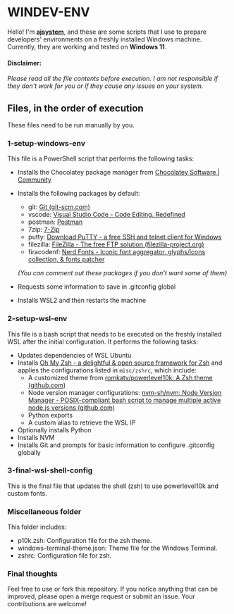 # WINDEV-ENV

Hello! I'm [**ajsystem**](https://github.com/ajsystem/), and these are some scripts that I use to prepare developers' environments on a freshly installed Windows machine. Currently, they are working and tested on **Windows 11**.

#### Disclaimer:
*Please read all the file contents before execution. I am not responsible if they don't work for you or if they cause any issues on your system.*

## Files, in the order of execution
These files need to be run manually by you.

### 1-setup-windows-env
This file is a PowerShell script that performs the following tasks:
- Installs the Chocolatey package manager from [Chocolatey Software | Community](https://community.chocolatey.org/)
- Installs the following packages by default:
  - git: [Git (git-scm.com)](https://git-scm.com/)
  - vscode: [Visual Studio Code - Code Editing. Redefined](https://code.visualstudio.com/)
  - postman: [Postman](https://www.postman.com/)
  - 7zip: [7-Zip](https://www.7-zip.org/)
  - putty: [Download PuTTY - a free SSH and telnet client for Windows](https://putty.org/)
  - filezilla: [FileZilla - The free FTP solution (filezilla-project.org)](https://filezilla-project.org/)
  - firacodenf: [Nerd Fonts - Iconic font aggregator, glyphs/icons collection, & fonts patcher](https://www.nerdfonts.com/font-downloads)

  *(You can comment out these packages if you don't want some of them)*
- Requests some information to save in .gitconfig global
- Installs WSL2 and then restarts the machine

### 2-setup-wsl-env
This file is a bash script that needs to be executed on the freshly installed WSL after the initial configuration. It performs the following tasks:
- Updates dependencies of WSL Ubuntu
- Installs [Oh My Zsh - a delightful & open source framework for Zsh](https://ohmyz.sh/) and applies the configurations listed in `misc/zshrc`, which include:
  - A customized theme from [romkatv/powerlevel10k: A Zsh theme (github.com)](https://github.com/romkatv/powerlevel10k)
  - Node version manager configurations: [nvm-sh/nvm: Node Version Manager - POSIX-compliant bash script to manage multiple active node.js versions (github.com)](https://github.com/nvm-sh/nvm)
  - Python exports
  - A custom alias to retrieve the WSL IP
- Optionally installs Python
- Installs NVM
- Installs Git and prompts for basic information to configure .gitconfig globally

### 3-final-wsl-shell-config
This is the final file that updates the shell (zsh) to use powerlevel10k and custom fonts.

### Miscellaneous folder
This folder includes:
- p10k.zsh: Configuration file for the zsh theme.
- windows-terminal-theme.json: Theme file for the Windows Terminal.
- zshrc: Configuration file for zsh.

### Final thoughts
Feel free to use or fork this repository. If you notice anything that can be improved, please open a merge request or submit an issue. Your contributions are welcome!
